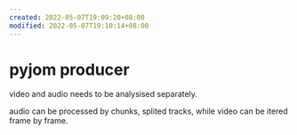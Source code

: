 ```yaml
---
created: 2022-05-07T19:09:20+08:00
modified: 2022-05-07T19:10:14+08:00
---
```


# pyjom producer

video and audio needs to be analysised separately.

audio can be processed by chunks, splited tracks, while video can be itered frame by frame.
